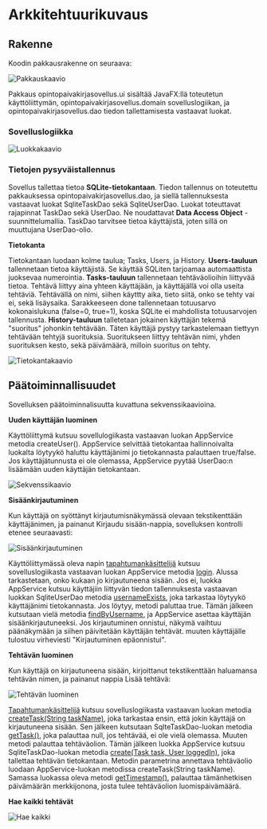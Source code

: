 # Arkkitehtuurikuvaus

## Rakenne

Koodin pakkausrakenne on seuraava:

![Pakkauskaavio](https://github.com/matiasnisula/ot-harjoitustyo/blob/master/dokumentaatio/kuvat/pakkauskaavio.png)

Pakkaus opintopaivakirjasovellus.ui sisältää JavaFX:llä toteutetun käyttöliittymän, opintopaivakirjasovellus.domain sovelluslogiikan, ja opintopaivakirjasovellus.dao
tiedon tallettamisesta vastaavat luokat.

### Sovelluslogiikka

![Luokkakaavio](https://github.com/matiasnisula/ot-harjoitustyo/blob/master/dokumentaatio/kuvat/Luokkakaavio.jpg)


### Tietojen pysyväistallennus

Sovellus tallettaa tietoa **SQLite-tietokantaan**. Tiedon tallennus on toteutettu pakkauksessa opintopaivakirjasovellus.dao, ja siellä tallennuksesta vastaavat 
luokat SqliteTaskDao sekä SqliteUserDao. Luokat toteuttavat rajapinnat TaskDao sekä UserDao. Ne noudattavat **Data Access Object** -suunnittelumallia.
TaskDao tarvitsee tietoa käyttäjistä, joten sillä on muuttujana UserDao-olio.

**Tietokanta**

Tietokantaan luodaan kolme taulua; Tasks, Users, ja History. **Users-tauluun** tallennetaan tietoa käyttäjistä. Se käyttää SQLiten tarjoamaa automaattista
juoksevaa numerointia. **Tasks-tauluun** tallennetaan tehtäväolioihin liittyvää tietoa. 
Tehtävä liittyy aina yhteen käyttäjään, ja käyttäjällä voi olla useita tehtäviä. Tehtävällä on nimi, siihen käyttty aika, tieto siitä,
onko se tehty vai ei, sekä lisäysaika.
Sarakkeeseen done tallennetaan totuusarvo kokonaislukuna (false=0, true=1), koska SQLite ei mahdollista totuusarvojen tallennusta. 
**History-tauluun** talletetaan jokainen käyttäjän tekemä "suoritus" johonkin tehtävään. Täten käyttäjä pystyy tarkastelemaan tiettyyn tehtävään tehtyjä
suorituksia. Suoritukseen liittyy tehtävän nimi, yhden suorituksen kesto, sekä päivämäärä, milloin suoritus on tehty.


![Tietokantakaavio](https://github.com/matiasnisula/ot-harjoitustyo/blob/master/dokumentaatio/kuvat/tietokantakaavio.png)

## Päätoiminnallisuudet

Sovelluksen päätoiminnalisuutta kuvattuna sekvenssikaavioina.

**Uuden käyttäjän luominen**

Käyttöliittymä kutsuu sovellulogiikasta vastaavan luokan AppService metodia createUser(). AppService selvittää tietokantaa hallinnoivalta luokalta löytyykö
haluttu käyttäjänimi jo tietokannasta palauttaen true/false. Jos käyttäjätunnusta ei ole olemassa, AppService pyytää UserDao:n lisäämään uuden käyttäjän tietokantaan.


![Sekvenssikaavio](https://github.com/matiasnisula/ot-harjoitustyo/blob/master/dokumentaatio/kuvat/createNewUser.png)


**Sisäänkirjautuminen**

Kun käyttäjä on syöttänyt kirjautumisnäkymässä olevaan tekstikenttään käyttäjänimen, ja painanut Kirjaudu sisään-nappia, sovelluksen kontrolli etenee
seuraavasti:

![Sisäänkirjautuminen](https://github.com/matiasnisula/ot-harjoitustyo/blob/master/dokumentaatio/kuvat/logIn.png)

Käyttöliittymässä oleva napin [tapahtumankäsittelijä](https://github.com/matiasnisula/ot-harjoitustyo/blob/master/Opintopaivakirjasovellus/src/main/java/opintopaivakirjasovellus/ui/OpintopaivakirjasovellusGUI.java#L38) kutsuu sovelluslogiikasta vastaavan luokan AppService metodia [login](https://github.com/matiasnisula/ot-harjoitustyo/blob/master/Opintopaivakirjasovellus/src/main/java/opintopaivakirjasovellus/domain/AppService.java#L77). Alussa tarkastetaan, onko 
kukaan jo kirjautuneena sisään. Jos ei, luokka AppService kutsuu käyttäjiin liittyvän tiedon tallennuksesta vastaavan luokkan SqliteUserDao metodia
[usernameExists](https://github.com/matiasnisula/ot-harjoitustyo/blob/master/Opintopaivakirjasovellus/src/main/java/opintopaivakirjasovellus/dao/SqliteUserDao.java#L177), joka tarkastaa löytyykö käyttäjänimi tietokannasta. Jos löytyy, metodi paluttaa true. Tämän jälkeen kutsutaan vielä metodia 
[findByUsername](https://github.com/matiasnisula/ot-harjoitustyo/blob/master/Opintopaivakirjasovellus/src/main/java/opintopaivakirjasovellus/dao/SqliteUserDao.java#L149), ja AppService asettaa käyttäjän sisäänkirjautuneeksi. Jos kirjautuminen onnistui, näkymä vaihtuu päänäkymään ja siihen päivitetään käyttäjän tehtävät.
 muuten käyttäjälle tulostuu virheviesti "Kirjautuminen epäonnistui".





**Tehtävän luominen**

Kun käyttäjä on kirjautuneena sisään, kirjoittanut tekstikenttään haluamansa tehtävän nimen, ja painanut nappia Lisää tehtävä:

![Tehtävän luominen](https://github.com/matiasnisula/ot-harjoitustyo/blob/master/dokumentaatio/kuvat/addNewTask.png)

[Tapahtumankäsittelijä](https://github.com/matiasnisula/ot-harjoitustyo/blob/master/Opintopaivakirjasovellus/src/main/java/opintopaivakirjasovellus/ui/OpintopaivakirjasovellusGUI.java#L113)
kutsuu sovelluslogiikasta vastaavan luokan metodia [createTask(String taskName)](https://github.com/matiasnisula/ot-harjoitustyo/blob/master/Opintopaivakirjasovellus/src/main/java/opintopaivakirjasovellus/domain/AppService.java#L31),
joka tarkastaa ensin, että jokin käyttäjä on kirjautuneena sisään. Sen jälkeen kutsutaan SqlteTaskDao-luokan metodia [getTask()](https://github.com/matiasnisula/ot-harjoitustyo/blob/master/Opintopaivakirjasovellus/src/main/java/opintopaivakirjasovellus/dao/SqliteTaskDao.java#L279), joka palauttaa null, jos tehtävää, ei ole vielä olemassa. Muuten metodi palauttaa tehtäväolion.
Tämän jälkeen luokka AppService kutsuu SqliteTaskDao-luokan metodia [create(Task task, User loggedIn)](https://github.com/matiasnisula/ot-harjoitustyo/blob/master/Opintopaivakirjasovellus/src/main/java/opintopaivakirjasovellus/dao/SqliteTaskDao.java#L109), joka tallettaa tehtävän tietokantaan. Metodin 
parametrina annettava tehtäväolio luodaan AppService-luokan metodissa createTask(String taskName). Samassa luokassa oleva metodi [getTimestamp()](https://github.com/matiasnisula/ot-harjoitustyo/blob/master/Opintopaivakirjasovellus/src/main/java/opintopaivakirjasovellus/domain/AppService.java#L246), palauttaa
tämänhetkisen päivämäärän merkkijonona, josta tulee tehtäväolion luomispäivämäärä. 




**Hae kaikki tehtävät**

![Hae kaikki](https://github.com/matiasnisula/ot-harjoitustyo/blob/master/dokumentaatio/kuvat/getAllTasks.png)






